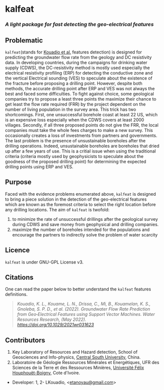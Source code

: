 # kalfeat

### _A light package for fast detecting the geo-electrical features_

## Problematic 
`kalfeat`(stands for [Kouadio et al.](https://doi.org/10.1029/2021wr031623) features detection) is designed for predicting the groundwater flow rate from the geology and DC resistivity data. In developing countries, during the campaigns for drinking water supply (CDWS), the DC-resistivity method is mostly used especially the electrical resistivity profiling (ERP) for detecting the conductive zone and the vertical Electrical sounding (VES) to speculate about the existence of the fracture before proposing a drilling point. However, despite both methods, the accurate drilling point after ERP and VES was not always the best and faced some difficulties. To fight against choice, some geological companies try to propose a least three points the maximize their chance to get least the flow rate required (FRR) by the project dependent on the number of living population in the survey area.  This trick has two shortcomings. First, one unsuccessful borehole coast at least 22 US, which is an expensive loss especially when the CDWS covers at least 2000 villages. Secondly, if all three proposed points do not give the FRR, the local companies must take the whole fees charges to make a new survey. This occasionally creates a loss of investments from partners and governments. The last problem is the presence of unsustainable boreholes after the drilling operations.  Indeed, unsustainable boreholes are boreholes that dried up after a few years of use. This is a critial issue when using the traditional criteria (criteria mostly used by geophysicists to speculate about the goodness of the proposed drilling point) for determining the expected drilling points using ERP and VES. 

## Purpose 
Faced with the evidence problems enumerated above, `kalfeat` is designed to bring a piece solution in the detection of the geo-electrical features which are known as the foremost criteria to select the right location before any drilling locations. The aim of `kalfeat` is twofold: 
1. to minimize the rate of unsuccessful drillings after the geological survey during CDWS and save money from geophysical and drilling companies. 
2. maximize the number of boreholes intended for the populations and encourage the partners to indirectly solve the problem of water scarcity 


## Licence 

`kalfeat` is under GNU-GPL License v3.

## Citations 
One can read the paper below to better understand the `kalfeat` features definitions. 
> *Kouadio, K. L., Kouame, L. N., Drissa, C., Mi, B., Kouamelan, K. S., Gnoleba, S. P. D., et al. (2022). Groundwater Flow Rate Prediction from Geo‐Electrical Features using Support Vector Machines. Water Resources Research, (May 2022). https://doi.org/10.1029/2021wr031623*

## Contributors
1. Key Laboratory of Resources and Hazard detection, School of Geosciences and Info-physics, [Central South University](https://en.csu.edu.cn/), China.
2. Laboratoire de Géologie Ressources Minérales et Energétiques, UFR des Sciences de la Terre et des Ressources Minières, [Université Félix Houphouët-Boigny]( https://www.univ-fhb.edu.ci/index.php/ufr-strm/), Cote d'Ivoire.

* Developer: 1, 2- LKouadio,  <<etanoyau@gmail.com>>

